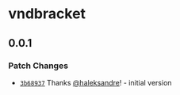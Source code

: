 # vndbracket

## 0.0.1

### Patch Changes

- [`3b68937`](https://github.com/haleksandre/test-tauri/commit/3b68937d6d05fccad1766bac0551e9437b2fe45f) Thanks [@haleksandre](https://github.com/haleksandre)! - initial version
